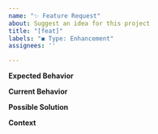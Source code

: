 ```yaml
---
name: "✨ Feature Request"
about: Suggest an idea for this project
title: "[feat]"
labels: "◼ Type: Enhancement"
assignees: ''

---
```


<!--
PLEASE DON'T DISCLOSE SECURITY-RELATED ISSUES PUBLICLY.
If you discover a security vulnerability, please send an e-mail to security@xcash.foundation.
All security vulnerabilities will be promptly addressed.
-->

<!-- Provide a quick and comprehensive summary of the feature in the Title above -->
<!-- Example: feat: voting for delegates from a wallet -->

**Expected Behavior**

<!-- Tell us how the change/improvement should work -->

**Current Behavior**

<!-- Explain the difference from current behavior -->

**Possible Solution**

<!-- Not obligatory, but suggest ideas how to implement the addition or change -->

**Context**

<!-- How has this issue affected you? What are you trying to accomplish? -->
<!-- Providing context helps us come up with a solution that is most useful in the real world -->
